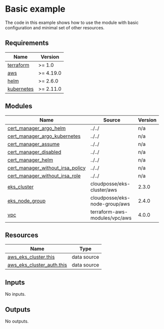 # Basic example

The code in this example shows how to use the module with basic configuration and minimal set of other resources.

<!-- BEGINNING OF PRE-COMMIT-TERRAFORM DOCS HOOK -->
## Requirements

| Name | Version |
|------|---------|
| <a name="requirement_terraform"></a> [terraform](#requirement\_terraform) | >= 1.0 |
| <a name="requirement_aws"></a> [aws](#requirement\_aws) | >= 4.19.0 |
| <a name="requirement_helm"></a> [helm](#requirement\_helm) | >= 2.6.0 |
| <a name="requirement_kubernetes"></a> [kubernetes](#requirement\_kubernetes) | >= 2.11.0 |

## Modules

| Name | Source | Version |
|------|--------|---------|
| <a name="module_cert_manager_argo_helm"></a> [cert\_manager\_argo\_helm](#module\_cert\_manager\_argo\_helm) | ../../ | n/a |
| <a name="module_cert_manager_argo_kubernetes"></a> [cert\_manager\_argo\_kubernetes](#module\_cert\_manager\_argo\_kubernetes) | ../../ | n/a |
| <a name="module_cert_manager_assume"></a> [cert\_manager\_assume](#module\_cert\_manager\_assume) | ../../ | n/a |
| <a name="module_cert_manager_disabled"></a> [cert\_manager\_disabled](#module\_cert\_manager\_disabled) | ../../ | n/a |
| <a name="module_cert_manager_helm"></a> [cert\_manager\_helm](#module\_cert\_manager\_helm) | ../../ | n/a |
| <a name="module_cert_manager_without_irsa_policy"></a> [cert\_manager\_without\_irsa\_policy](#module\_cert\_manager\_without\_irsa\_policy) | ../../ | n/a |
| <a name="module_cert_manager_without_irsa_role"></a> [cert\_manager\_without\_irsa\_role](#module\_cert\_manager\_without\_irsa\_role) | ../../ | n/a |
| <a name="module_eks_cluster"></a> [eks\_cluster](#module\_eks\_cluster) | cloudposse/eks-cluster/aws | 2.3.0 |
| <a name="module_eks_node_group"></a> [eks\_node\_group](#module\_eks\_node\_group) | cloudposse/eks-node-group/aws | 2.4.0 |
| <a name="module_vpc"></a> [vpc](#module\_vpc) | terraform-aws-modules/vpc/aws | 4.0.0 |

## Resources

| Name | Type |
|------|------|
| [aws_eks_cluster.this](https://registry.terraform.io/providers/hashicorp/aws/latest/docs/data-sources/eks_cluster) | data source |
| [aws_eks_cluster_auth.this](https://registry.terraform.io/providers/hashicorp/aws/latest/docs/data-sources/eks_cluster_auth) | data source |

## Inputs

No inputs.

## Outputs

No outputs.
<!-- END OF PRE-COMMIT-TERRAFORM DOCS HOOK -->
